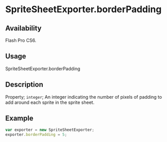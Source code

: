 # SpriteSheetExporter.borderPadding

## Availability

Flash Pro CS6.

## Usage

SpriteSheetExporter.borderPadding

## Description

Property; `integer`; An integer indicating the number of pixels of padding to add around each sprite in the sprite sheet.

## Example

```javascript
var exporter = new SpriteSheetExporter;
exporter.borderPadding = 5;
```
